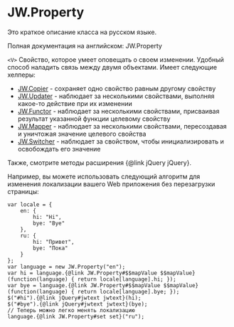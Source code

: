 ﻿# JW.Property

Это краткое описание класса на русском языке.

Полная документация на английском: JW.Property

`<V>` Свойство, которое умеет оповещать о своем изменении. Удобный способ наладить
связь между двумя объектами. Имеет следующие хелперы:

- [JW.Copier](#!/guide/rujwcopier) - сохраняет одно свойство равным другому свойству
- [JW.Updater](#!/guide/rujwupdater) - наблюдает за несколькими свойствами, выполняя какое-то действие при их изменении
- [JW.Functor](#!/guide/rujwfunctor) - наблюдает за несколькими свойствами, присваивая результат указанной функции целевому свойству
- [JW.Mapper](#!/guide/rujwmapper) - наблюдает за несколькими свойствами, пересоздавая и уничтожая значение целевого свойства
- [JW.Switcher](#!/guide/rujwswitcher) - наблюдает за свойством, чтобы инициализировать и освобождать его значение

Также, смотрите методы расширения {@link jQuery jQuery}.

Например, вы можете использовать следующий алгоритм для изменения локализации
вашего Web приложения без перезагрузки страницы:

    var locale = {
        en: {
            hi: "Hi",
            bye: "Bye"
        },
        ru: {
            hi: "Привет",
            bye: "Пока"
        }
    };
    var language = new JW.Property("en");
    var hi = language.{@link JW.Property#$$mapValue $$mapValue}(function(language) { return locale[language].hi; });
    var bye = language.{@link JW.Property#$$mapValue $$mapValue}(function(language) { return locale[language].bye; });
    $("#hi").{@link jQuery#jwtext jwtext}(hi);
    $("#bye").{@link jQuery#jwtext jwtext}(bye);
    // Теперь можно легко менять локализацию
    language.{@link JW.Property#set set}("ru");
